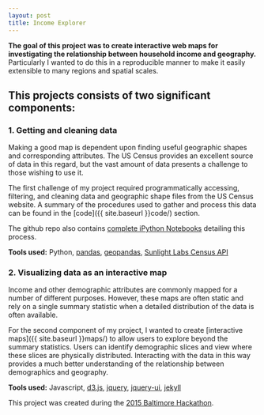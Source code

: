 ```yaml
---
layout: post
title: Income Explorer
---
```


**The goal of this project was to create interactive web maps for investigating the relationship between household income and geography.**  Particularly I wanted to do this in a reproducible manner to make it easily extensible to many regions and spatial scales.

## This projects consists of two significant components:

### 1. Getting and cleaning data

Making a good map is dependent upon finding useful geographic shapes and corresponding attributes.  The US Census provides an excellent source of data in this regard, but the vast amount of data presents a challenge to those wishing to use it.  

The first challenge of my project required programmatically accessing, filtering, and cleaning data and geographic shape files from the US Census website. A summary of the procedures used to gather and process this data can be found in the [code]({{ site.baseurl }}code/) section.

The github repo also contains [complete iPython Notebooks](https://github.com/Ryan-J-Smith/income-explorer/blob/gh-pages/notebooks/MainFile-Tracts.ipynb) detailing this process.

**Tools used:** Python, [pandas](http://pandas.pydata.org/), [geopandas](http://geopandas.org/), [Sunlight Labs Census API](https://github.com/sunlightlabs/census)

### 2. Visualizing data as an interactive map

Income and other demographic attributes are commonly mapped for a number of different purposes.  However, these maps are often static and rely on a single summary statistic when a detailed distribution of the data is often available.

For the second component of my project, I wanted to create [interactive maps]({{ site.baseurl }}maps/) to allow users to explore beyond the summary statistics.  Users can identify demographic slices and view where these slices are physically distributed.  Interacting with the data in this way provides a much better understanding of the relationship between demographics and geography.

**Tools used:** Javascript, [d3.js](http://d3js.org/), [jquery](https://jquery.com/), [jquery-ui](https://jqueryui.com/), [jekyll](https://jekyllrb.com/)


This project was created during the [2015 Baltimore Hackathon](http://www.baltimorehackathon.com).

